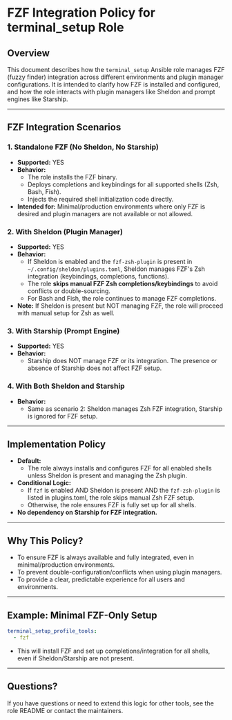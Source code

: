 # FZF Integration Policy for terminal_setup Role

## Overview
This document describes how the `terminal_setup` Ansible role manages FZF (fuzzy finder) integration across different environments and plugin manager configurations. It is intended to clarify how FZF is installed and configured, and how the role interacts with plugin managers like Sheldon and prompt engines like Starship.

---

## FZF Integration Scenarios

### 1. Standalone FZF (No Sheldon, No Starship)
- **Supported:** YES
- **Behavior:**
  - The role installs the FZF binary.
  - Deploys completions and keybindings for all supported shells (Zsh, Bash, Fish).
  - Injects the required shell initialization code directly.
- **Intended for:** Minimal/production environments where only FZF is desired and plugin managers are not available or not allowed.

### 2. With Sheldon (Plugin Manager)
- **Supported:** YES
- **Behavior:**
  - If Sheldon is enabled and the `fzf-zsh-plugin` is present in `~/.config/sheldon/plugins.toml`, Sheldon manages FZF's Zsh integration (keybindings, completions, functions).
  - The role **skips manual FZF Zsh completions/keybindings** to avoid conflicts or double-sourcing.
  - For Bash and Fish, the role continues to manage FZF completions.
- **Note:** If Sheldon is present but NOT managing FZF, the role will proceed with manual setup for Zsh as well.

### 3. With Starship (Prompt Engine)
- **Supported:** YES
- **Behavior:**
  - Starship does NOT manage FZF or its integration. The presence or absence of Starship does not affect FZF setup.

### 4. With Both Sheldon and Starship
- **Behavior:**
  - Same as scenario 2: Sheldon manages Zsh FZF integration, Starship is ignored for FZF setup.

---

## Implementation Policy
- **Default:**
  - The role always installs and configures FZF for all enabled shells unless Sheldon is present and managing the Zsh plugin.
- **Conditional Logic:**
  - If `fzf` is enabled AND Sheldon is present AND the `fzf-zsh-plugin` is listed in plugins.toml, the role skips manual Zsh FZF setup.
  - Otherwise, the role ensures FZF is fully set up for all shells.
- **No dependency on Starship for FZF integration.**

---

## Why This Policy?
- To ensure FZF is always available and fully integrated, even in minimal/production environments.
- To prevent double-configuration/conflicts when using plugin managers.
- To provide a clear, predictable experience for all users and environments.

---

## Example: Minimal FZF-Only Setup
```yaml
terminal_setup_profile_tools:
  - fzf
```
- This will install FZF and set up completions/integration for all shells, even if Sheldon/Starship are not present.

---

## Questions?
If you have questions or need to extend this logic for other tools, see the role README or contact the maintainers.
